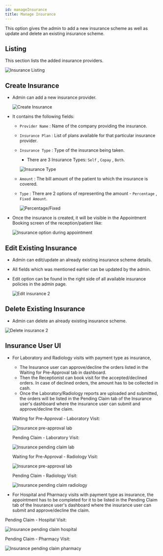 ```yaml
---
id: manageInsurance
title: Manage Insurance
---
```


This option gives the admin to add a new insurance scheme as well as update and delete an existing insurance scheme.

## Listing

This section lists the added insurance providers.

![Insurance Listing ](assets/manage-insurance/insuranceList.png)

## Create Insurance

- Admin can add a new insurance provider.

  ![Create Insurance ](assets/manage-insurance/insurance-1.png)
- It contains the following fields:

  - `Provider Name` : Name of the company providing the insurance.
  - `Insurance Plan` : List of plans available for that particular insurance provider.
  - `Insurance Type` : Type of the insurance being taken.

    - There are 3 Insurance Types: `Self` , `Copay` , `Both`.

    ![Insurance Type](assets/manage-insurance/insurance-2.png)

  - `Amount` : The bill amount of the patient to which the insurance is covered.
  - `Type` : There are 2 options of representing the amount - `Percentage` , `Fixed Amount`.

      ![Percentage/Fixed](assets/manage-insurance/insurance-3.png)

- Once the insurance is created, it will be visible in the Appointment Booking screen of the reception/patient like:

  ![Insurance option during appointment](assets/manage-insurance/insurance-4.png)

## Edit Existing Insurance

- Admin can edit/update an already existing insurance scheme details.
- All fields which was mentioned earlier can be updated by the admin.
- Edit option can be found in the right side of all available insurance policies in the admin page.

  ![Edit insurance 2](assets/manage-insurance/insurance-7.png)

## Delete Existing Insurance

  - Admin can delete an already existing insurance scheme.

  ![Delete insurance 2](assets/manage-insurance/insurance-delete-2.png)

## Insurance User UI

  - For Laboratory and Radiology visits with payment type as insurance, 
    - The Insurance user can approve/decline the orders listed in the Waiting for Pre-Approval tab in dashboard. 
    - Then the Receptionist can book visit for the accepted/declined orders. In case of declined orders, the amount has to be collected in cash.      
    - Once the Laboratory/Radiology reports are uploaded and submitted, the orders will be listed in the Pending Claim tab of the Insurance user's dashboard where the insurance user can submit and approve/decline the claim.

    Waiting for Pre-Approval - Laboratory Visit: 

    ![Insurance pre-approval lab](assets/manage-insurance/insuranceUI-LabPreApproval.png)

    Pending Claim - Laboratory Visit:

    ![Insurance pending claim lab](assets/manage-insurance/insuranceUI-labPendingClaim.png)

    Waiting for Pre-Approval - Radiology Visit:

    ![Insurance pre-approval lab](assets/manage-insurance/insuranceUI-RadiologyPreApproval.png)

    Pending Claim - Radiology Visit:

    ![Insurance pending claim radiology](assets/manage-insurance/insuranceUI-radiologyPendingClaim.png)

  - For Hospital and Pharmacy visits with payment type as insurance, the appointment has to be completed for it to be listed in the Pending Claim tab of the Insurance user's dashboard where the insurance user can submit and approve/decline the claim.  

  Pending Claim - Hospital Visit:

  ![Insurance pending claim hospital](assets/manage-insurance/insuranceUI-hospitalPendingClaim.png)

  Pending Claim - Pharmacy Visit:

  ![Insurance pending claim pharmacy](assets/manage-insurance/insuranceUI-pharmacyPendingClaim.png)